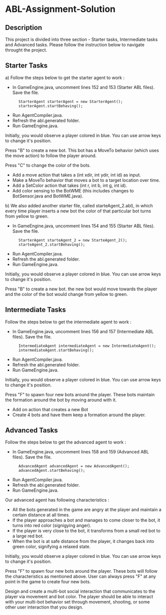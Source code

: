 
ABL-Assignment-Solution
====================

Description
--------------------
This project is divided into three section - Starter tasks, Intermediate tasks and Advanced tasks. Please follow the instruction below to navigate throught the project. 

Starter Tasks
--------------------
a)
Follow the steps below to get the starter agent to work : 
* In GameEngine.java, uncomment lines 152 and 153  (Starter ABL files). Save the file.
```
      StarterAgent starterAgent = new StarterAgent();
      starterAgent.startBehaving();
```
* Run AgentCompiler.java.
* Refresh the abl.generated folder.
* Run GameEngine.java.

Initially, you would observe a player colored in blue. You can use arrow keys to change it's position.

Press "B" to create a new bot. This bot has a MoveTo behavior (which uses the move action) to follow the player around. 

Press "C" to change the color of the bots.

* Add a move action that takes a (int xdir, int ydir, int id) as input.
* Make a MoveTo behavior that moves a bot to a target location over time.
* Add a SetColor action that takes (int r, int b, int g, int id).
* Add color sensing to the BotWME (this includes changes to BotSensor.java and BotWME.java).

b)
We also added another starter file, called starteAgent_2.abl), in which every time player inserts a new bot the color of that particular bot turns from yellow to green.   

* In GameEngine.java, uncomment lines 154 and 155  (Starter ABL files). Save the file.
```
      StarterAgent starteAgent_2 = new StarteAgent_2();
      starteAgent_2.startBehaving();
```
* Run AgentCompiler.java.
* Refresh the abl.generated folder.
* Run GameEngine.java.

Initially, you would observe a player colored in blue. You can use arrow keys to change it's position.

Press "B" to create a new bot. the new bot would move towards the player and the color of the bot would change from yellow to green. 


Intermediate Tasks
--------------------
Follow the steps below to get the intermediate agent to work : 
* In GameEngine.java, uncomment lines 156 and 157  (Intermediate ABL files). Save the file.
```
      IntermediateAgent intermediateAgent = new IntermediateAgent();
      intermediateAgent.startBehaving();
```
* Run AgentCompiler.java.
* Refresh the abl.generated folder.
* Run GameEngine.java.

Initially, you would observe a player colored in blue. You can use arrow keys to change it's position. 

Press "F" to spawn four new bots around the player. These bots maintain the formation around the bot by moving around with it.

* Add on action that creates a new Bot
* Create 4 bots and have them keep a formation around the player.

Advanced Tasks
--------------------
Follow the steps below to get the advanced agent to work : 
* In GameEngine.java, uncomment lines 158 and 159  (Advanced ABL files). Save the file.
```
      AdvancedAgent advancedAgent = new AdvancedAgent();
      advancedAgent.startBehaving();
```
* Run AgentCompiler.java.
* Refresh the abl.generated folder.
* Run GameEngine.java.

Our advanced agent has following characteristics : 
* All the bots generated in the game are angry at the player and maintain a certain distance at all times. 
* If the player approaches a bot and manages to come closer to the bot, it turns into red color (signigying anger).
* If the player is very close to the bot, it transforms from a small red bot to a large red bot. 
* When the bot is at safe distance from the player, it changes back into green color, signifying a relaxed state. 

Initially, you would observe a player colored in blue. You can use arrow keys to change it's position. 

Press "F" to spawn four new bots around the player. These bots will follow the characteristics as mentioned above. User can always press "F" at any point in the game to create four new bots. 


Design and create a multi-bot social interaction that communicates to the player via movement and bot color. The player should be able to interact with your multi-bot behavior set through movement, shooting, or some other user interaction that you design.

